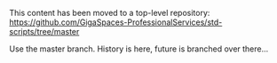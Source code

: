 This content has been moved to a top-level repository: https://github.com/GigaSpaces-ProfessionalServices/std-scripts/tree/master

Use the master branch. History is here, future is branched over there...

